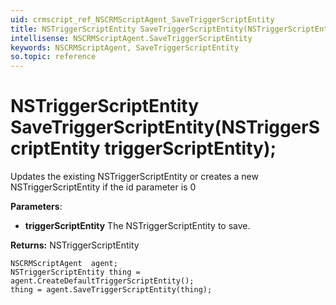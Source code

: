 ```yaml
---
uid: crmscript_ref_NSCRMScriptAgent_SaveTriggerScriptEntity
title: NSTriggerScriptEntity SaveTriggerScriptEntity(NSTriggerScriptEntity triggerScriptEntity);
intellisense: NSCRMScriptAgent.SaveTriggerScriptEntity
keywords: NSCRMScriptAgent, SaveTriggerScriptEntity
so.topic: reference
---
```


# NSTriggerScriptEntity SaveTriggerScriptEntity(NSTriggerScriptEntity triggerScriptEntity);

Updates the existing NSTriggerScriptEntity or creates a new NSTriggerScriptEntity if the id parameter is 0

**Parameters**:
* **triggerScriptEntity** The NSTriggerScriptEntity to save.

**Returns:** NSTriggerScriptEntity

```crmscript
NSCRMScriptAgent  agent;
NSTriggerScriptEntity thing = agent.CreateDefaultTriggerScriptEntity();
thing = agent.SaveTriggerScriptEntity(thing);
```

